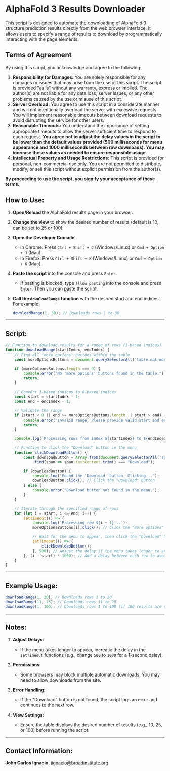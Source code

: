 # AlphaFold 3 Results Downloader

This script is designed to automate the downloading of AlphaFold 3 structure prediction results directly from the web browser interface. It allows users to specify a range of results to download by programmatically interacting with the page elements.

## Terms of Agreement

By using this script, you acknowledge and agree to the following:

1.  **Responsibility for Damages:** You are solely responsible for any damages or issues that may arise from the use of this script. The script is provided "as is" without any warranty, express or implied. The author(s) are not liable for any data loss, server issues, or any other problems caused by the use or misuse of this script.
2.  **Server Overload:** You agree to use this script in a considerate manner and will not intentionally overload the server with excessive requests. You will implement reasonable timeouts between download requests to avoid disrupting the service for other users.
3.  **Reasonable Timeouts:** You understand the importance of setting appropriate timeouts to allow the server sufficient time to respond to each request. **You agree not to adjust the delay values in the script to be lower than the default values provided (500 milliseconds for menu appearance and 1000 milliseconds between row downloads). You may increase these values as needed to ensure responsible usage.**
4.  **Intellectual Property and Usage Restrictions:** This script is provided for personal, non-commercial use only. You are not permitted to distribute, modify, or sell this script without explicit permission from the author(s).

**By proceeding to use the script, you signify your acceptance of these terms.**

## How to Use:

1.  **Open/Reload** the AlphaFold results page in your browser.
2.  **Change the view** to show the desired number of results (default is 10, can be set to 25 or 100).
3.  **Open the Developer Console**:
    * In Chrome: Press `Ctrl + Shift + J` (Windows/Linux) or `Cmd + Option + J` (Mac).
    * In Firefox: Press `Ctrl + Shift + K` (Windows/Linux) or `Cmd + Option + K` (Mac).
4.  **Paste the script** into the console and press `Enter`.
    * If pasting is blocked, type `allow pasting` into the console and press `Enter`. Then you can paste the script.
5.  **Call the `downloadRange` function** with the desired start and end indices. For example:

    ```javascript
    downloadRange(1, 30); // Downloads rows 1 to 30
    ```
---

## Script:

```javascript
// Function to download results for a range of rows (1-based indices)
function downloadRange(startIndex, endIndex) {
    // Find all "more options" buttons within the table
    const moreOptionsButtons = document.querySelectorAll('table.mat-mdc-table button.mat-mdc-menu-trigger');

    if (moreOptionsButtons.length === 0) {
        console.error("No 'more options' buttons found in the table.");
        return;
    }

    // Convert 1-based indices to 0-based indices
    const start = startIndex - 1;
    const end = endIndex - 1;

    // Validate the range
    if (start < 0 || end >= moreOptionsButtons.length || start > end) {
        console.error("Invalid range. Please provide valid start and end indices.");
        return;
    }

    console.log(`Processing rows from index ${startIndex} to ${endIndex}...`);

    // Function to click the "Download" button in the menu
    function clickDownloadButton() {
        const downloadButton = Array.from(document.querySelectorAll('span.mat-mdc-menu-item-text'))
            .find(span => span.textContent.trim() === "Download");

        if (downloadButton) {
            console.log("Found the 'Download' button. Clicking...");
            downloadButton.click(); // Click the "Download" button
        } else {
            console.error("Download button not found in the menu.");
        }
    }

    // Iterate through the specified range of rows
    for (let i = start; i <= end; i++) {
        setTimeout(() => {
            console.log(`Processing row ${i + 1}...`);
            moreOptionsButtons[i].click(); // Click the "more options" button

            // Wait for the menu to appear, then click the "Download" button
            setTimeout(() => {
                clickDownloadButton();
            }, 500); // Adjust the delay if the menu takes longer to appear
        }, (i - start) * 1000); // Add a delay between each row to avoid overlapping actions
    }
}
```
---

## Example Usage:

```javascript
downloadRange(1, 20); // Downloads rows 1 to 20
downloadRange(11, 25); // Downloads rows 11 to 25
downloadRange(1, 100); // Downloads rows 1 to 100 (if 100 results are visible)
```

---

## Notes:

1. **Adjust Delays**:
   - If the menu takes longer to appear, increase the delay in the `setTimeout` functions (e.g., change `500` to `1000` for a 1-second delay).
   
2. **Permissions**:
   - Some browsers may block multiple automatic downloads. You may need to allow downloads from the site.

3. **Error Handling**:
   - If the "Download" button is not found, the script logs an error and continues to the next row.

4. **View Settings**:
   - Ensure the table displays the desired number of results (e.g., 10, 25, or 100) before running the script.
---

## Contact Information:

**John Carlos Ignacio**, 
jignacio@broadinstitute.org
